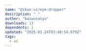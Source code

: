 ```yaml
---
name: "@ikun-ui/eye-dropper"
description: " "
author: "baiwusanyu"
downloads: 13
dependents: 1
updated: "2025-01-24T03:48:54.079Z"
tags: 
  - ui
---
```

